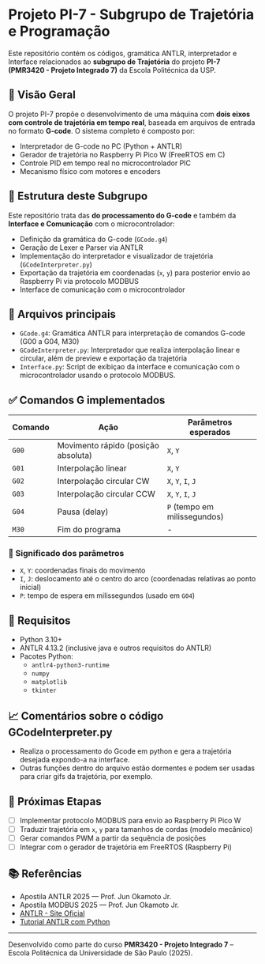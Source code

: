 # Projeto PI-7 - Subgrupo de Trajetória e Programação

Este repositório contém os códigos, gramática ANTLR, interpretador e Interface relacionados ao **subgrupo de Trajetória** do projeto **PI-7 (PMR3420 - Projeto Integrado 7)** da Escola Politécnica da USP.

## 📌 Visão Geral

O projeto PI-7 propõe o desenvolvimento de uma máquina com **dois eixos com controle de trajetória em tempo real**, baseada em arquivos de entrada no formato **G-code**. O sistema completo é composto por:

- Interpretador de G-code no PC (Python + ANTLR)
- Gerador de trajetória no Raspberry Pi Pico W (FreeRTOS em C)
- Controle PID em tempo real no microcontrolador PIC
- Mecanismo físico com motores e encoders

## 🔧 Estrutura deste Subgrupo

Este repositório trata das **do processamento do G-code** e também da **Interface e Comunicação** com o microcontrolador:

- Definição da gramática do G-code (`GCode.g4`)
- Geração de Lexer e Parser via ANTLR
- Implementação do interpretador e visualizador de trajetória (`GCodeInterpreter.py`)
- Exportação da trajetória em coordenadas (`x`, `y`) para posterior envio ao Raspberry Pi via protocolo MODBUS
- Interface de comunicação com o microcontrolador

## 📂 Arquivos principais

- `GCode.g4`: Gramática ANTLR para interpretação de comandos G-code (G00 a G04, M30)
- `GCodeInterpreter.py`: Interpretador que realiza interpolação linear e circular, além de preview e exportação da trajetória
- `Interface.py`: Script de exibiçao da interface e comunicação com o microcontrolador usando o protocolo MODBUS. 

## ✅ Comandos G implementados

| Comando | Ação                                 | Parâmetros esperados               |
|---------|--------------------------------------|------------------------------------|
| `G00`   | Movimento rápido (posição absoluta)  | `X`, `Y`                           |
| `G01`   | Interpolação linear                  | `X`, `Y`                           |
| `G02`   | Interpolação circular CW             | `X`, `Y`, `I`, `J`                 |
| `G03`   | Interpolação circular CCW            | `X`, `Y`, `I`, `J`                 |
| `G04`   | Pausa (delay)                        | `P` (tempo em milissegundos)       |
| `M30`   | Fim do programa                      | -                                  |

### 🧭 Significado dos parâmetros

- `X`, `Y`: coordenadas finais do movimento
- `I`, `J`: deslocamento até o centro do arco (coordenadas relativas ao ponto inicial)
- `P`: tempo de espera em milissegundos (usado em `G04`)

## 🧰 Requisitos

- Python 3.10+
- ANTLR 4.13.2 (inclusive java e outros requisitos do ANTLR)
- Pacotes Python:
  - `antlr4-python3-runtime`
  - `numpy`
  - `matplotlib`
  - `tkinter`
 

## 📈 Comentários sobre o código GCodeInterpreter.py

- Realiza o processamento do Gcode em python e gera a trajetória desejada expondo-a na interface.
- Outras funções dentro do arquivo estão dormentes e podem ser usadas para criar gifs da trajetória, por exemplo.

## 🔄 Próximas Etapas

- [ ] Implementar protocolo MODBUS para envio ao Raspberry Pi Pico W
- [ ] Traduzir trajetória em `x`, `y` para tamanhos de cordas (modelo mecânico)
- [ ] Gerar comandos PWM a partir da sequência de posições
- [ ] Integrar com o gerador de trajetória em FreeRTOS (Raspberry Pi)

## 📚 Referências

- Apostila ANTLR 2025 — Prof. Jun Okamoto Jr.
- Apostila MODBUS 2025 — Prof. Jun Okamoto Jr.
- [ANTLR - Site Oficial](https://www.antlr.org/)
- [Tutorial ANTLR com Python](https://yetanotherprogrammingblog.medium.com/antlr-with-python-974c756bdb1b)

---

Desenvolvido como parte do curso **PMR3420 - Projeto Integrado 7** – Escola Politécnica da Universidade de São Paulo (2025).
